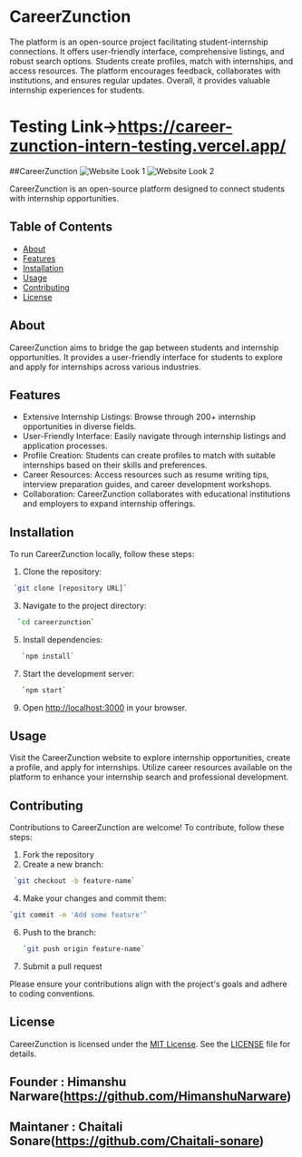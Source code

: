 # CareerZunction

The platform is an open-source project facilitating student-internship connections. It offers user-friendly interface, comprehensive listings, and robust search options. Students create profiles, match with internships, and access resources. The platform encourages feedback, collaborates with institutions, and ensures regular updates. Overall, it provides valuable internship experiences for students.

# Testing Link->https://career-zunction-intern-testing.vercel.app/


##CareerZunction
![Website Look 1](https://github.com/Anusri2107/CareerZunction_Intern/assets/100567326/005e2982-21ef-46c4-a50e-dd0682446274)
![Website Look 2](https://github.com/Anusri2107/CareerZunction_Intern/assets/100567326/2d26f882-a2e5-4f70-ade3-95847231a6d2)

CareerZunction is an open-source platform designed to connect students with internship opportunities.

## Table of Contents

- [About](#about)
- [Features](#features)
- [Installation](#installation)
- [Usage](#usage)
- [Contributing](#contributing)
- [License](#license)

## About

CareerZunction aims to bridge the gap between students and internship opportunities. It provides a user-friendly interface for students to explore and apply for internships across various industries.

## Features

- Extensive Internship Listings: Browse through 200+ internship opportunities in diverse fields.
- User-Friendly Interface: Easily navigate through internship listings and application processes.
- Profile Creation: Students can create profiles to match with suitable internships based on their skills and preferences.
- Career Resources: Access resources such as resume writing tips, interview preparation guides, and career development workshops.
- Collaboration: CareerZunction collaborates with educational institutions and employers to expand internship offerings.

## Installation

To run CareerZunction locally, follow these steps:

1. Clone the repository:
```bash
 `git clone [repository URL]`
```
3. Navigate to the project directory:
```bash
  `cd careerzunction`
```
5. Install dependencies:
```bash
   `npm install`
```
7. Start the development server:
```bash
   `npm start`
```
9. Open [http://localhost:3000](http://localhost:3000) in your browser.

## Usage

Visit the CareerZunction website to explore internship opportunities, create a profile, and apply for internships. Utilize career resources available on the platform to enhance your internship search and professional development.

## Contributing

Contributions to CareerZunction are welcome! To contribute, follow these steps:

1. Fork the repository
2. Create a new branch:
```bash
 `git checkout -b feature-name`
```
4. Make your changes and commit them:
```bash
`git commit -m 'Add some feature'`
```
6. Push to the branch:
   ```bash
   `git push origin feature-name`
   ```
8. Submit a pull request

Please ensure your contributions align with the project's goals and adhere to coding conventions.

## License

CareerZunction is licensed under the [MIT License](LICENSE). See the [LICENSE](LICENSE) file for details.


## Founder   : Himanshu Narware(https://github.com/HimanshuNarware)
## Maintaner : Chaitali Sonare(https://github.com/Chaitali-sonare)

